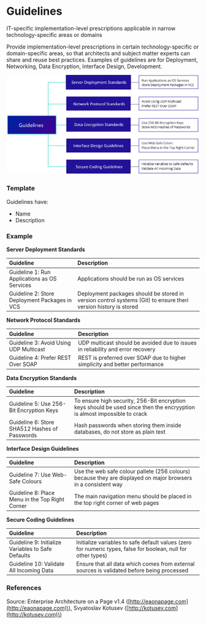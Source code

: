 # Guidelines

IT-specific implementation-level prescriptions applicable in narrow technology-specific areas or domains

Provide implementation-level prescriptions in certain technology-specific or domain-specific areas, so that architects and subject matter experts can share and reuse best practices. Examples of guidelines are for Deployment, Networking, Data Encryption, Interface Design, Development.



![](../../.gitbook/assets/3c-standards-_-guidelines.jpg)

### 

### Template

Guidelines have:

* Name
* Description

### Example

**Server Deployment Standards**

| Guideline | Description |
| :--- | :--- |
| Guideline 1: Run Applications as OS Services | Applications should be run as OS services |
| Guideline 2: Store Deployment Packages in VCS | Deployment packages should be stored in version control systems \(Git\) to ensure theri version history is stored |

**Network Protocol Standards**

| Guideline | Description |
| :--- | :--- |
| Guideline 3: Avoid Using UDP Multicast | UDP multicast should be avoided due to issues in reliability and error recovery |
| Guideline 4: Prefer REST Over SOAP | REST is preferred over SOAP due to higher simplicity and better performance |

**Data Encryption Standards**

| Guideline | Description |
| :--- | :--- |
| Guideline 5: Use 256-Bit Encryption Keys | To ensure high security, 256-Bit encryption keys should be used since then the encryyption is almost impossible to crack |
| Guideline 6: Store SHA512 Hashes of Passwords | Hash passwords when storing them inside databases, do not store as plain text |

**Interface Design Guidelines**

| Guideline | Description |
| :--- | :--- |
| Guideline 7: Use Web-Safe Colours | Use the web safe colour pallete \(256 colours\) because they are displayed on major browsers in a consistent way |
| Guideline 8: Place Menu in the Top Right Corner | The main navigation menu should be placed in the top right corner of web pages |

**Secure Coding Guidelines**

| Guideline | Description |
| :--- | :--- |
| Guideline 9: Initialize Variables to Safe Defaults | Initialize variables to safe default values \(zero for numeric types, false for boolean, null for other types\) |
| Guideline 10: Validate All Incoming Data | Ensure that all data which comes from external sources is validated before being processed |

### References

Source: Enterprise Architecture on a Page v1.4 \([http://eaonapage.com](http://eaonapage.com)\), Svyatoslav Kotusev \([http://kotusev.com](http://kotusev.com)\)

